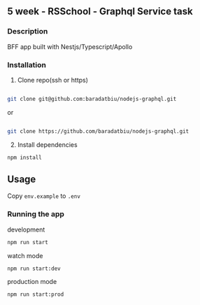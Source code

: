 ## 5 week - RSSchool - Graphql Service task

### Description

BFF app built with Nestjs/Typescript/Apollo

### Installation

1. Clone repo(ssh or https)

```sh

git clone git@github.com:baradatbiu/nodejs-graphql.git
```

or

```sh

git clone https://github.com/baradatbiu/nodejs-graphql.git
```

2. Install dependencies

```sh
npm install
```

## Usage

Copy `env.example` to `.env`

### Running the app

development

```bash
npm run start
```

watch mode

```bash
npm run start:dev
```

production mode

```bash
npm run start:prod
```
